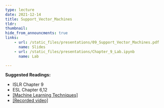 ```yaml
---
type: lecture
date: 2021-12-14
title: Support_Vector_Machines
tldr: 
thumbnail: 
hide_from_announcments: true
links: 
    - url: /static_files/presentations/09_Support_Vector_Machines.pdf
      name: Slides
    - url: /static_files/presentations/Chapter_9_Lab.ipynb
      name: Lab

---
```

**Suggested Readings:**
- ISLR Chapter 9
- ESL Chapter 6,12
- [[Machine Learning Techniques]](https://www.csie.ntu.edu.tw/~htlin/mooc/)
- [[Recorded video]](https://www.youtube.com/watch?v=oIkoPMSnCcQ)

